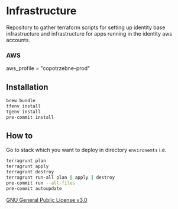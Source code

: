 # Infrastructure

Repository to gather terraform scripts for setting up identity base infrastructure and infrastructure for apps running
in the identity aws accounts.

### AWS

aws_profile    = "copotrzebne-prod"

## Installation

```bash
brew bundle
tfenv install
tgenv install
pre-commit install
```

## How to

Go to stack which you want to deploy in directory `environemts` i.e.

```bash
terragrunt plan
terragrunt apply
terragrunt destroy
terragrunt run-all plan | apply | destroy
pre-commit run --all-files
pre-commit autoupdate
```


[GNU General Public License v3.0](LICENSE)
